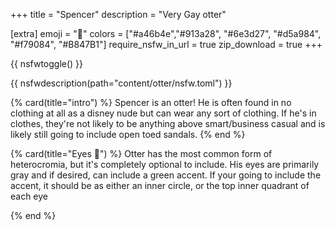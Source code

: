 +++
title = "Spencer"
description = "Very Gay otter"

[extra]
emoji = "🦦"
colors = ["#a46b4e","#913a28", "#6e3d27", "#d5a984", "#f79084", "#B847B1"]
require_nsfw_in_url = true
zip_download = true
+++

{{ nsfwtoggle() }}

{{ nsfwdescription(path="content/otter/nsfw.toml") }}

{% card(title="intro") %}
Spencer is an otter!
He is often found in no clothing at all as a disney nude but can wear any sort of clothing. 
If he's in clothes, they're not likely to be anything above smart/business casual and
is likely still going to include open toed sandals.
{% end %}

{% card(title="Eyes 👀") %}
Otter has the most common form of heterocromia,
but it's completely optional to include. His eyes are primarily gray and if desired, can include a green accent.
If your going to include the accent, it should be as either an inner circle, or the top inner quadrant of each eye

{% end %}
